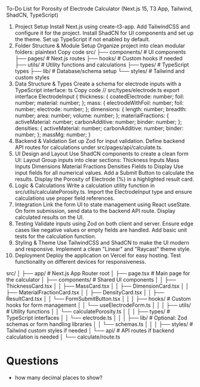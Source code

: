 To-Do List for Porosity of Electrode Calculator (Next.js 15, T3 App, Tailwind, ShadCN, TypeScript)

1. Project Setup
   Install Next.js using create-t3-app.
   Add TailwindCSS and configure it for the project.
   Install ShadCN for UI components and set up the theme.
   Set up TypeScript if not enabled by default.
2. Folder Structure & Module Setup
   Organize project into clean modular folders:
   plaintext
   Copy code
   src/
   ├── components/ # UI components
   ├── pages/ # Next.js routes
   ├── hooks/ # Custom hooks if needed
   ├── utils/ # Utility functions and calculations
   ├── types/ # TypeScript types
   ├── lib/ # Database/schema setup
   └── styles/ # Tailwind and custom styles
3. Data Structure & Types
   Create a schema for electrode inputs with a TypeScript interface:
   ts
   Copy code
   // src/types/electrode.ts
   export interface ElectrodeInput {
   thickness: {
   coatedElectrode: number;
   foil: number;
   material: number;
   };
   mass: {
   electrodeWithFoil: number;
   foil: number;
   electrode: number;
   };
   dimensions: {
   length: number;
   breadth: number;
   area: number;
   volume: number;
   };
   materialFractions: {
   activeMaterial: number;
   carbonAdditive: number;
   binder: number;
   };
   densities: {
   activeMaterial: number;
   carbonAdditive: number;
   binder: number;
   };
   massMg: number;
   }
4. Backend & Validation
   Set up Zod for input validation.
   Define backend API routes for calculations under src/pages/api/calculate.ts.
5. UI Design and Layout
   Use ShadCN components to create a clean form UI:
   Layout
   Group inputs into clear sections:
   Thickness Inputs
   Mass Inputs
   Dimensions
   Material Fractions
   Densities
   Fields to Display
   Use input fields for all numerical values.
   Add a Submit Button to calculate the results.
   Display the Porosity of Electrode (%) in a highlighted result card.
6. Logic & Calculations
   Write a calculation utility function in src/utils/calculatePorosity.ts.
   Import the ElectrodeInput type and ensure calculations use proper field references.
7. Integration
   Link the form UI to state management using React useState.
   On form submission, send data to the backend API route.
   Display calculated results on the UI.
8. Testing
   Validate inputs using Zod on both client and server.
   Ensure edge cases like negative values or empty fields are handled.
   Add basic unit tests for the calculation function.
9. Styling & Theme
   Use TailwindCSS and ShadCN to make the UI modern and responsive.
   Implement a clean "Linear" and "Raycast" theme style.
10. Deployment
    Deploy the application on Vercel for easy hosting.
    Test functionality on different devices for responsiveness.

src/
│
├── app/ # Next.js App Router root
│ ├── page.tsx # Main page for the calculator
│ ├── components/ # Shared UI components
│ │ ├── ThicknessCard.tsx
│ │ ├── MassCard.tsx
│ │ ├── DimensionCard.tsx
│ │ ├── MaterialFractionCard.tsx
│ │ ├── DensityCard.tsx
│ │ ├── ResultCard.tsx
│ │ └── FormSubmitButton.tsx
│ │
│ ├── hooks/ # Custom hooks for form management
│ │ └── useElectrodeForm.ts
│ │
│ ├── utils/ # Utility functions
│ │ └── calculatePorosity.ts
│ │
│ ├── types/ # TypeScript interfaces
│ │ └── electrode.ts
│ │
│ ├── lib/ # Optional: Zod schemas or form handling libraries
│ │ └── schemas.ts
│ │
│ ├── styles/ # Tailwind custom styles if needed
│ └── api/ # API routes if backend calculation is needed
│ └── calculate/route.ts

# Questions

- how many decimal places to show?
